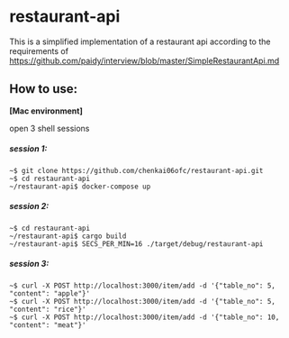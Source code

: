 # restaurant-api

This is a simplified implementation of a restaurant api according to the requirements of https://github.com/paidy/interview/blob/master/SimpleRestaurantApi.md

## How to use:

**[Mac environment]**

open 3 shell sessions

##### session 1:
```shell
~$ git clone https://github.com/chenkai06ofc/restaurant-api.git
~$ cd restaurant-api
~/restaurant-api$ docker-compose up
```

##### session 2:
```shell
~$ cd restaurant-api
~/restaurant-api$ cargo build
~/restaurant-api$ SECS_PER_MIN=16 ./target/debug/restaurant-api
```

##### session 3:
```shell
~$ curl -X POST http://localhost:3000/item/add -d '{"table_no": 5, "content": "apple"}'
~$ curl -X POST http://localhost:3000/item/add -d '{"table_no": 5, "content": "rice"}'
~$ curl -X POST http://localhost:3000/item/add -d '{"table_no": 10, "content": "meat"}'
```
